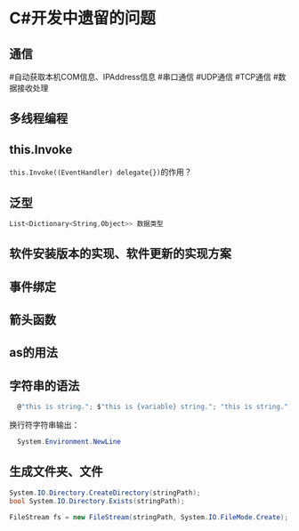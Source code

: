 # C#开发中遗留的问题

## 通信

  #自动获取本机COM信息、IPAddress信息
  #串口通信
  #UDP通信
  #TCP通信
  #数据接收处理

## 多线程编程

## this.Invoke

  `this.Invoke((EventHandler) delegate{})`的作用？

## 泛型

```C#
List<Dictionary<String,Object>> 数据类型
```

## 软件安装版本的实现、软件更新的实现方案

## 事件绑定

## 箭头函数

## as的用法

## 字符串的语法

```c#
  @"this is string."; $"this is {variable} string."; "this is string.";
```

  换行符字符串输出：

```c#
  System.Environment.NewLine
```

## 生成文件夹、文件

```c#
System.IO.Directory.CreateDirectory(stringPath);
bool System.IO.Directory.Exists(stringPath);

FileStream fs = new FileStream(stringPath, System.IO.FileMode.Create);
```
